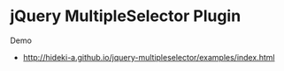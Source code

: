 jQuery MultipleSelector Plugin
=========================

Demo

* http://hideki-a.github.io/jquery-multipleselector/examples/index.html
